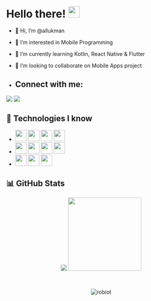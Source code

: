 # Hello there! <img src="https://raw.githubusercontent.com/MartinHeinz/MartinHeinz/master/wave.gif" width="30px">

- 👋 Hi, I’m @allukman
- 👀 I’m interested in Mobile Programming
- 🌱 I’m currently learning Kotlin, React Native & Flutter
- 💞️ I’m looking to collaborate on Mobile Apps project


- ## Connect with me:
<p align="left">

<a href = "https://www.linkedin.com/in/allukman/"><img src="https://img.icons8.com/fluent/48/000000/linkedin.png"/></a>
<a href = "mailto:allukman1802@gmail.com? subject={subject}&body={content}"><img src="https://img.icons8.com/fluent/48/000000/gmail.png"/></a>
  
## 🚀 Technologies I know
-  <img src="https://img.shields.io/badge/-Kotlin-orange?style=flat&logo=kotlin&logoColor=blueviolet" height="30" /> <img src="https://img.shields.io/badge/Android-3DDC84?style=flat&logo=android&logoColor=white" height="30" /> <img src="https://img.shields.io/badge/-JavaScript-F7DF1E?style=flat&logo=javascript&logoColor=black" height="30" /> <img src="https://img.shields.io/badge/-React%20Native-20232A?style=flat&logo=react&logoColor=61DAFB" height="30" /> 
-  <img src="https://img.shields.io/badge/tailwindcss-%2338B2AC.svg?style=for-the-badge&logo=tailwind-css&logoColor=white" height="30" /> <img src="https://img.shields.io/badge/-Github%20Actions-lightgrey?style=flat&logo=github-actions&logoColor=white" height="30" /> <img src="https://img.shields.io/badge/-Git-lightgrey?style=flat&logo=git" height="30" /> <img src="https://img.shields.io/badge/-GitHub-lightgrey?style=flat&logo=github" height="30" />
-  <img src="https://img.shields.io/badge/-VS%20Code-0078D4?style=flat&logo=visual-studio-code" height="30" /> <img src="https://img.shields.io/badge/-Firebase-orange?style=flat&logo=firebase&logoColor=yellow" height="30" /> <img src="https://img.shields.io/badge/-Redux-purple?style=flat&logo=redux&logoColor=white" height="30" />

## 📊 GitHub Stats
  
<p align="center">
  <img src="https://github-readme-stats.anuraghazra1.vercel.app/api?username=allukman&show_icons=true&include_all_commits=true&theme=radical" />
  <img src="https://github-readme-stats.anuraghazra1.vercel.app/api/top-langs/?username=allukman&layout=compact&theme=radical" height="195rem" />
</p>

<br />

<p align="center">
  <img src="https://komarev.com/ghpvc/?username=allukman&label=Profile%20views&color=0e75b6&style=flat" alt="robiot" />
</p>

<!---
allukman/allukman is a ✨ special ✨ repository because its `README.md` (this file) appears on your GitHub profile.
You can click the Preview link to take a look at your changes.
--->
